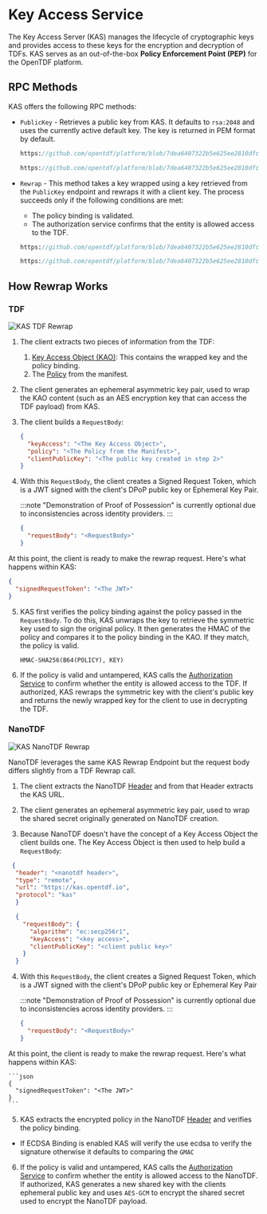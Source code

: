 # Key Access Service

The Key Access Server (KAS) manages the lifecycle of cryptographic keys and provides access to these keys for the encryption and decryption of TDFs. KAS serves as an out-of-the-box **Policy Enforcement Point (PEP)** for the OpenTDF platform.

## RPC Methods

KAS offers the following RPC methods:

- `PublicKey` - Retrieves a public key from KAS. It defaults to `rsa:2048` and uses the currently active default key. The key is returned in PEM format by default.

  ```protobuf reference
  https://github.com/opentdf/platform/blob/7dea6407322b5e625ee2810dfcf407c010d9996f/service/kas/kas.proto#L69-L75
  ```

  ```protobuf reference
  https://github.com/opentdf/platform/blob/7dea6407322b5e625ee2810dfcf407c010d9996f/service/kas/kas.proto#L34-L43
  ```

- `Rewrap` - This method takes a key wrapped using a key retrieved from the `PublicKey` endpoint and rewraps it with a client key. The process succeeds only if the following conditions are met:
  - The policy binding is validated.
  - The authorization service confirms that the entity is allowed access to the TDF.

  ```protobuf reference
  https://github.com/opentdf/platform/blob/7dea6407322b5e625ee2810dfcf407c010d9996f/service/kas/kas.proto#L86-L95
  ```

  ```protobuf reference
  https://github.com/opentdf/platform/blob/7dea6407322b5e625ee2810dfcf407c010d9996f/service/kas/kas.proto#L45-L56
  ```

## How Rewrap Works

### TDF

<img src="/img/kas_tdf_flow.svg" alt="KAS TDF Rewrap"/>

1. The client extracts two pieces of information from the TDF:
   1. [Key Access Object (KAO)](/spec/tdf/kao): This contains the wrapped key and the policy binding.
   2. The [Policy](/spec/tdf/policy) from the manifest.

2. The client generates an ephemeral asymmetric key pair, used to wrap the KAO content (such as an AES encryption key that can access the TDF payload) from KAS.

3. The client builds a `RequestBody`:

    ```json
    {
      "keyAccess": "<The Key Access Object>",
      "policy": "<The Policy from the Manifest>",
      "clientPublicKey": "<The public key created in step 2>"
    }
    ```

4. With this `RequestBody`, the client creates a Signed Request Token, which is a JWT signed with the client's DPoP public key or Ephemeral Key Pair.

    :::note
    "Demonstration of Proof of Possession" is currently optional due to inconsistencies across identity providers.
    :::

    ```json title="Body of JWT"
    {
      "requestBody": "<RequestBody>"
    }
    ```

At this point, the client is ready to make the rewrap request. Here's what happens within KAS:

```json
{
  "signedRequestToken": "<The JWT>"
}
```

5. KAS first verifies the policy binding against the policy passed in the `RequestBody`. To do this, KAS unwraps the key to retrieve the symmetric key used to sign the original policy. It then generates the HMAC of the policy and compares it to the policy binding in the KAO. If they match, the policy is valid.

    ```text
    HMAC-SHA256(B64(POLICY), KEY)
    ```

6. If the policy is valid and untampered, KAS calls the [Authorization Service](./authorization) to confirm whether the entity is allowed access to the TDF. If authorized, KAS rewraps the symmetric key with the client's public key and returns the newly wrapped key for the client to use in decrypting the TDF.

### NanoTDF

<img src="/img/kas_nano_flow.svg" alt="KAS NanoTDF Rewrap"/>

NanoTDF leverages the same KAS Rewrap Endpoint but the request body differs slightly from a TDF Rewrap call. 

1. The client extracts the NanoTDF [Header](/spec/NanoTDF/manifest#331-header) and from that Header extracts the KAS URL.

2. The client generates an ephemeral asymmetric key pair, used to wrap the shared secret originally generated on NanoTDF creation.

3. Because NanoTDF doesn't have the concept of a Key Access Object the client builds one. The Key Access Object is then used to help build a `RequestBody`: 

  ```json title="Key Access"
   {
    "header": "<nanotdf header>",
    "type": "remote",
    "url": "https://kas.opentdf.io",
    "protocol": "kas"
    }
  ```

  ```json title="Request Body"
    {
      "requestBody": {
        "algorithm": "ec:secp256r1",
        "keyAccess": "<key access>",
        "clientPublicKey": "<client public key>"
      }
    }
  ```

4. With this `RequestBody`, the client creates a Signed Request Token, which is a JWT signed with the client's DPoP public key or Ephemeral Key Pair

    :::note
    "Demonstration of Proof of Possession" is currently optional due to inconsistencies across identity providers.
    :::

    ```json title="Body of JWT"
    {
      "requestBody": "<RequestBody>"
    }
    ```

  At this point, the client is ready to make the rewrap request. Here's what happens within KAS:

    ```json
    {
      "signedRequestToken": "<The JWT>"
    }
    ```

5. KAS extracts the encrypted policy in the NanoTDF [Header](/spec/NanoTDF/manifest#331-header) and verifies the policy binding. 
  - If ECDSA Binding is enabled KAS will verify the use ecdsa to verify the signature otherwise it defaults to comparing the `GMAC`

6. If the policy is valid and untampered, KAS calls the [Authorization Service](./authorization) to confirm whether the entity is allowed access to the NanoTDF. If authorized, KAS generates a new shared key with the clients ephemeral public key and uses `AES-GCM` to encrypt the shared secret used to encrypt the NanoTDF payload.


